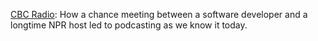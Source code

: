 <a href="https://www.cbc.ca/radio/q/thursday-feb-16-2017-paying-tribute-to-stuart-mclean-1.3982583/how-podcasting-became-the-medium-for-the-people-1.3983769">CBC Radio</a>: How a chance meeting between a software developer and a longtime NPR host led to podcasting as we know it today.
